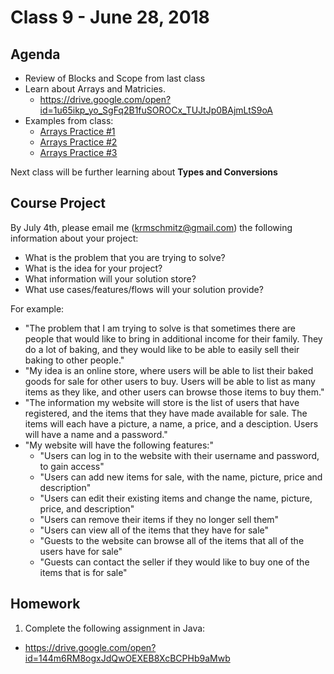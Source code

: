 # Class 9 - June 28, 2018

## Agenda

* Review of Blocks and Scope from last class
* Learn about Arrays and Matricies.
  * https://drive.google.com/open?id=1u65ikp_yo_SgFq2B1fuSOROCx_TUJtJp0BAjmLtS9oA
* Examples from class:
  * [Arrays Practice #1](ArraysPractice1.java)
  * [Arrays Practice #2](ArraysPractice2.java)
  * [Arrays Practice #3](ArraysPractice3.java)

Next class will be further learning about **Types and Conversions**

## Course Project

By July 4th, please email me (krmschmitz@gmail.com) the following information about your project:

* What is the problem that you are trying to solve?
* What is the idea for your project?
* What information will your solution store?
* What use cases/features/flows will your solution provide?

For example:

* "The problem that I am trying to solve is that sometimes there are people that would like to bring in additional income for their family. They do a lot of baking, and they would like to be able to easily sell their baking to other people."
* "My idea is an online store, where users will be able to list their baked goods for sale for other users to buy. Users will be able to list as many items as they like, and other users can browse those items to buy them."
* "The information my website will store is the list of users that have registered, and the items that they have made available for sale. The items will each have a picture, a name, a price, and a desciption. Users will have a name and a password."
* "My website will have the following features:"
  * "Users can log in to the website with their username and password, to gain access"
  * "Users can add new items for sale, with the name, picture, price and description"
  * "Users can edit their existing items and change the name, picture, price, and description"
  * "Users can remove their items if they no longer sell them"
  * "Users can view all of the items that they have for sale"
  * "Guests to the website can browse all of the items that all of the users have for sale"
  * "Guests can contact the seller if they would like to buy one of the items that is for sale"

## Homework

1. Complete the following assignment in Java:
  * https://drive.google.com/open?id=144m6RM8ogxJdQwOEXEB8XcBCPHb9aMwb